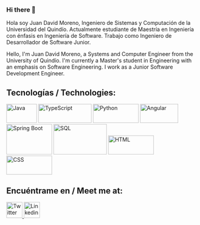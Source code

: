 ### Hi there 👋

Hola soy Juan David Moreno, Ingeniero de Sistemas y Computación de la Universidad del Quindío. Actualmente estudiante de Maestría en Ingeniería con énfasis en Ingeniería de Software. Trabajo como Ingeniero de Desarrollador de Software Junior. 

Hello, I'm Juan David Moreno, a Systems and Computer Engineer from the University of Quindío. I'm currently a Master's student in Engineering with an emphasis on Software Engineering. I work as a Junior Software Development Engineer.


## Tecnologías / Technologies: 

<div style="display: inline;">
<img src="https://1000marcas.net/wp-content/uploads/2020/11/Java-logo.png" alt="Java" style="width:80px;height:50px;">
<img src="http://cdn.shopify.com/s/files/1/0609/2639/4596/articles/que-es-typescript-1658755532025_47a3ff42-50f3-4968-a9ed-6cca8e24185a.jpg?v=1675279891" alt="TypeScript" style="width:140px;height:50px;">
<img src="https://upload.wikimedia.org/wikipedia/commons/thumb/f/f8/Python_logo_and_wordmark.svg/2560px-Python_logo_and_wordmark.svg.png" alt="Python" style="width:120px;height:50px;">
<img src="https://static.platzi.com/media/user_upload/angular-logo-png-a589f06a-12a5-45b0-821d-6b85d66c6d92.jpg" alt="Angular" style="width:100px;height:50px;">
</div>
<br>
<div style="display: inline;margin-left: auto;margin-right: auto;width: 40%;">
<img src="https://www.learnfly.com/img/post_img/1324041535_1_o5fmjktpdjtbhge2mijo6w.jpeg" alt="Spring Boot" style="width:120px;height:80px;">
<img src="https://www.google.com/url?sa=i&url=https%3A%2F%2Fwww.netgen.co.za%2Fservices%2Fcustom-software-solutions%2Fsql-database%2F&psig=AOvVaw3N8QeWwmwRHMuZ2tpgsvUz&ust=1743435791795000&source=images&cd=vfe&opi=89978449&ved=2ahUKEwi2yd7JkrKMAxUSr7AFHWFzKE8QjRx6BAgAEBk" alt="SQL" style="width:140px;height:80px;">
<img src="https://encrypted-tbn0.gstatic.com/images?q=tbn:ANd9GcR1N8BTfYhwnCoc01RMQg6angZwq3lmhW_2Gg&usqp=CAU" alt="HTML" style="width:120px;height:50px;">
<img src="https://w7.pngwing.com/pngs/146/54/png-transparent-css-button-icon.png" alt="CSS" style="width:120px;height:50px;">
</div>


## Encuéntrame en / Meet me at:

<a href="https://twitter.com/JuanNebraska" target="_blank">
  <img src="https://www.asoaga.com/wp-content/uploads/2019/02/icono-twitter.png" alt="Twitter" style="width:42px;height:42px;">
</a>
<a href="https://www.linkedin.com/in/juan-david-moreno-cifuentes-2a165521a/" target="_blank">
  <img src="https://play-lh.googleusercontent.com/kMofEFLjobZy_bCuaiDogzBcUT-dz3BBbOrIEjJ-hqOabjK8ieuevGe6wlTD15QzOqw" alt="Linkedin" style="width:42px;height:42px;">
</a>

<!--
**JuanMorenoC/JuanMorenoC** is a ✨ _special_ ✨ repository because its `README.md` (this file) appears on your GitHub profile.

Here are some ideas to get you started:

- 🔭 I’m currently working on ...
- 🌱 I’m currently learning ...
- 👯 I’m looking to collaborate on ...
- 🤔 I’m looking for help with ...
- 💬 Ask me about ...
- 📫 How to reach me: ...
- 😄 Pronouns: ...
- ⚡ Fun fact: ...
-->
